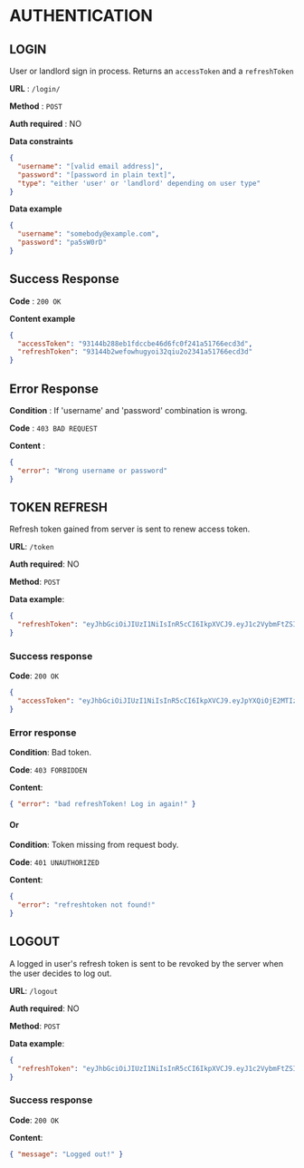 # AUTHENTICATION

## LOGIN

User or landlord sign in process. Returns an `accessToken` and a `refreshToken`

**URL** : `/login/`

**Method** : `POST`

**Auth required** : NO

**Data constraints**

```json
{
  "username": "[valid email address]",
  "password": "[password in plain text]",
  "type": "either 'user' or 'landlord' depending on user type"
}
```

**Data example**

```json
{
  "username": "somebody@example.com",
  "password": "pa5sW0rD"
}
```

## Success Response

**Code** : `200 OK`

**Content example**

```json
{
  "accessToken": "93144b288eb1fdccbe46d6fc0f241a51766ecd3d",
  "refreshToken": "93144b2wefowhugyoi32qiu2o2341a51766ecd3d"
}
```

## Error Response

**Condition** : If 'username' and 'password' combination is wrong.

**Code** : `403 BAD REQUEST`

**Content** :

```json
{
  "error": "Wrong username or password"
}
```

## TOKEN REFRESH

Refresh token gained from server is sent to renew access token.

**URL**: `/token`

**Auth required**: NO

**Method**: `POST`

**Data example**:

```json
{
  "refreshToken": "eyJhbGciOiJIUzI1NiIsInR5cCI6IkpXVCJ9.eyJ1c2VybmFtZSI6InRpbWVzdGFtcHRlc3RlckBpbnRlcm5ldC5vcmciLCJpYXQiOjE2MTIzNTgxOTN9.BRJ_52aVNS14sZwqeyQ4TylOzl37m-oiwN3YSIAUvkU"
}
```

### Success response

**Code**: `200 OK`

```json
{
  "accessToken": "eyJhbGciOiJIUzI1NiIsInR5cCI6IkpXVCJ9.eyJpYXQiOjE2MTIzNTgzMDUsImV4cCI6MTYxMjM2MTkwNX0.1ZAQ09MUteQ9chIbusZmfxtw5k-aUvN8vRJHgZvWoxA"
}
```

### Error response

**Condition**: Bad token.

**Code**: `403 FORBIDDEN`

**Content**:

```json
{ "error": "bad refreshToken! Log in again!" }
```

#### Or

**Condition**: Token missing from request body.

**Code**: `401 UNAUTHORIZED`

**Content**:

```json
{
  "error": "refreshtoken not found!"
}
```

## LOGOUT

A logged in user's refresh token is sent to be revoked by the server when the user decides to log out.

**URL**: `/logout`

**Auth required**: NO

**Method**: `POST`

**Data example**:

```json
{
  "refreshToken": "eyJhbGciOiJIUzI1NiIsInR5cCI6IkpXVCJ9.eyJ1c2VybmFtZSI6InRpbWVzdGFtcHRlc3RlckBpbnRlcm5ldC5vcmciLCJpYXQiOjE2MTIzNTg4NzJ9.btJXuL2T_3R7ggNtA4z5IBDfmLaGrV5H1ezUA3_cwA8"
}
```

### Success response

**Code**: `200 OK`

**Content**:

```json
{ "message": "Logged out!" }
```

